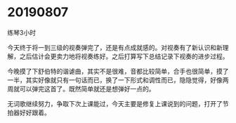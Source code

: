# 20190807

练琴3小时

今天终于将一到三级的视奏弹完了，还是有点成就感的。对视奏有了新认识和新理解，之后估计会更卖力地将视奏练好。之后打算写下总结记录下视奏的进步过程。

今晚摸了下舒伯特的谐谑曲，其实不是很难，音都比较简单，合手也很简单，摸了一半，其实好像就只有一句话而已，换了一下形式和调性而已，隐隐觉得，好像两周就可以弹完这首了。既然简单就还是想弹好一点的。

无词歌继续努力，争取下次上课能过，今天主要是修复上课说到的问题，打开了节拍器好好跟着。
